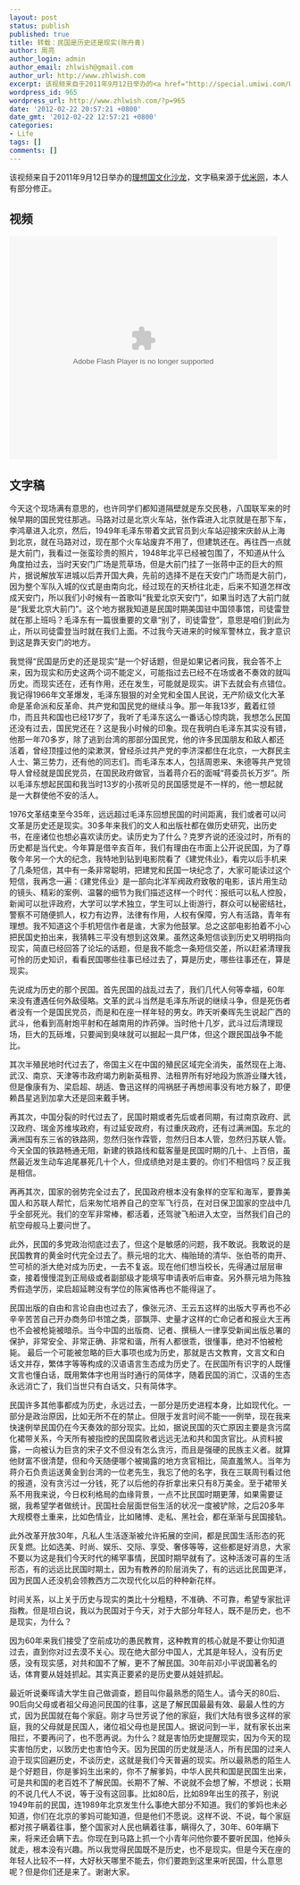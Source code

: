 ```yaml
---
layout: post
status: publish
published: true
title: 转载：民国是历史还是现实(陈丹青)
author: 周亮
author_login: admin
author_email: zhlwish@gmail.com
author_url: http://www.zhlwish.com
excerpt: 该视频来自于2011年9月12日举办的<a href="http://special.umiwi.com/Utopia/">理想国文化沙龙</a>，文字稿来源于<a href="http://special.umiwi.com/2011/0911/36231_7.shtml">优米网</a>，本人有部分修正。
wordpress_id: 965
wordpress_url: http://www.zhlwish.com/?p=965
date: '2012-02-22 20:57:21 +0800'
date_gmt: '2012-02-22 12:57:21 +0800'
categories:
- Life
tags: []
comments: []
---
```

该视频来自于2011年9月12日举办的<a href="http://special.umiwi.com/Utopia/" target="_blank">理想国文化沙龙</a>，文字稿来源于<a href="http://special.umiwi.com/2011/0911/36231_7.shtml" target="_blank">优米网</a>，本人有部分修正。

## 视频

<embed src="http://www.tudou.com/v/MpF0ehkv0aI/&amp;bid=05&amp;rpid=354672556&amp;resourceId=354672556_05_05_99/v.swf" type="application/x-shockwave-flash" allowscriptaccess="always" allowfullscreen="true" wmode="opaque" width="480" height="400"></embed>

## 文字稿

今天这个现场满有意思的，也许同学们都知道隔壁就是东交民巷，八国联军来的时候早期的国民党往那逃。马路对过是北京火车站，张作霖进入北京就是在那下车，李鸿章进入北京，然后，1949年毛泽东带着文武官员到火车站迎接宋庆龄从上海到北京，就在马路对过，现在那个火车站废弃不用了，但建筑还在。再往西一点就是大前门，我看过一张蛮珍贵的照片，1948年北平已经被包围了，不知道从什么角度拍过去，当时天安门广场是荒草场，但是大前门挂了一张蒋中正的巨大的照片，据说解放军进城以后弄开国大典，先前的选择不是在天安门广场而是大前门，因为整个军队入城的仪式是由南向北，经过现在的天桥往北走，后来不知道怎样改成天安门，所以我们小时候有一首歌叫“我爱北京天安门”，如果当时选了大前门就是“我爱北京大前门”。这个地方据我知道是民国时期美国驻中国领事馆，司徒雷登就在那上班吗？毛泽东有一篇很重要的文章“别了，司徒雷登”，意思是咱们到此为止，所以司徒雷登当时就在我们上面。不过我今天进来的时候军警林立，我才意识到这是靠天安门的地方。

我觉得“民国是历史的还是现实”是一个好话题，但是如果记者问我，我会答不上来，因为现实和历史这两个词不能定义，可能指过去已经不在场或者不奏效的就叫历史。而现实还在，还有作用，还在发生，可能就是现实。讲下去就会有点错位。我记得1966年文革爆发，毛泽东狠狠的对全党和全国人民说，无产阶级文化大革命是革命派和反革命、共产党和国民党的继续斗争。那一年我13岁，戴着红领巾，而且共和国也已经17岁了，我听了毛泽东这么一番话心惊肉跳，我想怎么民国还没有过去，国民党还在？这是我小时候的印象。现在我明白毛泽东其实没有错，他那一年70多岁，除了逃到台湾的那部分国民党，他的许多民国朋友和敌人都还活着，曾经顶撞过他的梁漱溟，曾经杀过共产党的李济深都住在北京，一大群民主人士、第三势力，还有他的同志们。而毛泽东本人，包括周恩来、朱德等共产党领导人曾经就是国民党员，在国民政府做官，当着蒋介石的面喊“蒋委员长万岁”。所以毛泽东想起民国和我当时13岁的小孩听见的民国感觉是不一样的，他一想起就是一大群使他不安的活人。

1976文革结束至今35年，远远超过毛泽东回想民国的时间距离，我们或者可以问文革是历史还是现实。30多年来我们的文人和出版社都在做历史研究，出历史书，在座诸位也想必喜欢读历史。读历史为了什么？克罗齐说的还没过时，所有的历史都是当代史。今年算是借辛亥百年，我们有理由在市面上公开说民国，为了尊敬今年另一个大的纪念，我特地到钻到电影院看了《建党伟业》，看完以后手机来了几条短信，其中有一条非常聪明，把建党和民国一块纪念了，大家可能读过这个短信，我再念一遍：《建党伟业》是一部向北洋军阀政府致敬的电影，该片用生动的镜头、精彩的案例、温馨的细节为我们描述这样一个时代：报纸可以私人控股，新闻可以批评政府，大学可以学术独立，学生可以上街游行，群众可以秘密结社，警察不可随便抓人，权力有边界，法律有作用，人权有保障，穷人有活路，青年有理想。我不知道这个手机短信作者是谁，大家为他鼓掌。总之这部电影拍着不小心把民国史拍出来，我猜韩三平没有想到这效果。虽然这条短信谈到历史又明明指向现实，简直已经回答了论坛的话题，但是我不能念一条短信交差，所以赶紧清理我可怜的历史知识，看看民国哪些往事已经过去了，算是历史，哪些往事还在，算是现实。

先说成为历史的那个民国。首先民国的战乱过去了，我们几代人何等幸福，60年来没有遭遇任何外敌侵略。文革的武斗当然是毛泽东所说的继续斗争，但是死伤者者没有一个是国民党员，而是和在座一样年轻的男女。昨天听秦晖先生说起广西的武斗，他看到高射炮平射和在越南用的炸药弹。当时他十几岁，武斗过后清理现场，巨大的瓦砾堆，只要闻到臭味就可以掘起一具尸体，但这个跟民国战争不能比。

其次半殖民地时代过去了，帝国主义在中国的殖民区域完全消失，虽然现在上海、武汉、南京、天津等市政府竭力刷新英租界、法租界所有好地段为旅游业赚大钱，但是像康有为、梁启超、胡适、鲁迅这样的闯祸胚子再想闹事没有地方躲了，即便赖昌星逃到加拿大还是回来戴手铐。

再其次，中国分裂的时代过去了，民国时期或者先后或者同期，有过南京政府、武汉政府、瑞金苏维埃政府，有过延安政府，有过重庆政府，还有过满洲国。东北的满洲国有东三省的铁路网，忽然归张作霖管，忽然归日本人管，忽然归苏联人管。今天全国的铁路畅通无阻，新建的铁路线和载客量是民国时期的几十、上百倍，虽然最近发生动车追尾暴死几十个人，但成绩绝对是主要的。你们不相信吗？反正我是相信。

再再其次，国家的弱势完全过去了，民国政府根本没有象样的空军和海军，要靠美国人和苏联人帮忙，后来匆忙培养自己的空军飞行员，在对日保卫国家的空战中几乎全部死光。我们的空军非常棒，都活着，还驾驶飞船进入太空，当然我们自己的航空母舰马上要问世了。

此外，民国的多党政治彻底过去了，但这个是敏感的问题，我不敢说。我敢说的是民国教育的黄金时代完全过去了。蔡元培的北大、梅贻琦的清华、张伯苓的南开、竺可桢的浙大绝对成为历史，一去不复返。现在他们想当校长，先得通过层层审查，接着慢慢混到正局级或者副部级才能填写申请表听后审查。另外蔡元培为陈独秀假造学历，梁启超延聘没有学位的陈寅恪再也不能得逞了。

民国出版的自由和言论自由也过去了，像张元济、王云五这样的出版大亨再也不必辛辛苦苦自己开办商务印书馆之类，邵飘萍、史量才这样的亡命记者和报业大王再也不会被枪毙被暗杀。当今中国的出版商、记者、撰稿人一律享受新闻出版总署的保护，非常安全、非常正确、非常和谐，所有人都很乖，很懂事，绝对不怕被枪毙。
最后一个可能被忽略的巨大事项也成为历史，那就是古文教育，文言文和白话文并存，繁体字等等构成的汉语语言生态成为历史了。在民国所有识字的人既懂文言也懂白话，既用繁体字也用当时通行的简体字，随着民国的消亡，汉语的生态永远消亡了，我们当世只有白话文，只有简体字。

民国许多其他事都成为历史，永远过去，一部分是历史进程本身，比如现代化。一部分是政治原因，比如无所不在的禁止。但限于发言时间不能一一例举，现在我来快速例举民国仍在今天奏效的部分现实。比如，据说民国的灭亡原因主要是贪污腐化裙带关系，今天所有被指控的民国腐败者远远无法和共和国贪官比。从资料披露，一向被认为巨贪的宋子文不但没有怎么贪污，而且是强硬的民族主义者。就算他财富不很清楚，但和今天随便哪个被揭露的地方贪官相比，简直羞煞人。当年为蒋介石负责运送黄金到台湾的一位老先生，我忘了他的名字，我在三联周刊看过他的报道，没有贪污过一分钱，死了以后他的存折拿出来只有8万美金。至于裙带关系不用我来说，今日权利格局的血缘背景，一点不比民国时期更薄，如果需要证据，我希望学者做统计。民国社会层面世俗生活的状况一度被铲除，之后20多年大规模卷土重来，比如色情业，比如赌博、走私、黑社会，都在渐渐与民国接轨。

此外改革开放30年，凡私人生活逐渐被允许拓展的空间，都是民国生活形态的死灰复燃。比如选美、时尚、娱乐、交际、享受、奢侈等等，这些都是好消息，大家不要以为这是我们今天时代的稀罕事情，民国时期早就有了。这种活泼可喜的生活形态，有的远远比民国时期土，因为有教养的阶层消失了，有的远远比民国更洋，因为民国人还没机会领教西方二次现代化以后的种种新花样。

时间关系，以上关于历史与现实的类比十分粗糙，不准确、不可靠，希望专家批评指教。但是坦白说，我以为民国对于今天，对于大部分年轻人，既不是历史，也不是现实，为什么？

因为60年来我们接受了空前成功的愚民教育，这种教育的核心就是不要让你知道过去，直到你对过去漠不关心。现在绝大部分中国人，尤其是年轻人，没有历史感，没有现实感，对共和国不了解，更不了解民国。30年前邓小平说国著名的话，体育要从娃娃抓起。其实真正要紧的是历史要从娃娃抓起。

最近听说秦晖请大学生自己做调查，题目叫你最熟悉的陌生人。请今天的80后、90后向父母或者祖父母追问民国的往事，这是了解民国最最有效、最最人性的方式，因为民国就在每个家庭。刚才马世芳说了他的家庭，我们大陆有很多这样的家庭，我的父母就是民国人，诸位祖父母也是民国人。据说问到一半，就有家长出来阻拦，不要再问了，也不愿再说。为什么？就是害怕历史提醒现实，因为今天的现实害怕历史，以致历史也害怕今天。因为民国的历史就是活人，所有民国的过来人迫于现实回避历史，不谈历史，这就是我们今天普遍的现实。所以最熟悉的陌生人是个好题目，你是爹妈生出来的，你不了解爹妈，中华人民共和国是民国生出来，可是共和国的老百姓不了解民国。长期不了解、不说就不会想了解，不想说；长期的不说几代人不说，等于没有这回事。比如80后，比如89年出生的孩子，别说1949年前的民国，连1989年北京发生什么事绝大部分不知道。我们的爹妈也未必知道，你们在北京的爹妈可能知道，但是他们不愿说。这样不说、不说，每个家庭都对孩子瞒着往事，整个国家对人民也瞒着往事，瞒得久了，30年、60年瞒下来，将来还会瞒下去。你现在到马路上抓一个小青年问他你要不要听民国，他掉头就走，根本没有兴趣。所以我觉得民国既不是历史，也不是现实。但是今天在座的年轻人比较不一样，大好秋天哪里不能去，你们要跑到这里来听民国，什么意思呢？但是你们还是来了。谢谢大家。
